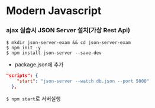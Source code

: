 # Modern Javascript

### ajax 실습시 JSON Server 설치(가상 Rest Api)
```shell script
$ mkdir json-server-exam && cd json-server-exam
$ npm init -y
$ npm install json-server --save-dev
```

- package.json에 추가
```json
"scripts": {
    "start": "json-server --watch db.json --port 5000"    
  },
```
`$ npm start`로 서버실행